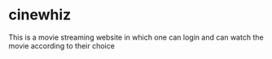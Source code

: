 # cinewhiz
This is a movie streaming website in which one can login and can watch the movie according to their choice

